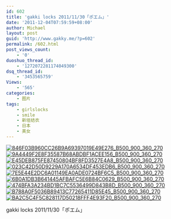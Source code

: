 ```yaml
---
id: 602
title: 'gakki locks 2011/11/30「ポエム」'
date: '2011-12-04T07:59:59+08:00'
author: Michael
layout: post
guid: 'http://www.gakky.me/?p=602'
permalink: /602.html
post_views_count:
    - '0'
duoshuo_thread_id:
    - '1272072281174049300'
dsq_thread_id:
    - '3453565759'
Views:
    - '565'
categories:
    - 图片
tags:
    - girlslocks
    - smile
    - 新垣结衣
    - 日本
    - 美女
---
```


[![846F03B960CC26B9A69397019E49E276_B500_900_360_270](http://www.yui-aragaki.org/wp-content/uploads/img/846F03B960CC26B9A69397019E49E276_B500_900_360_270.jpeg)](http://www.yui-aragaki.org/wp-content/uploads/img/846F03B960CC26B9A69397019E49E276_B1280_1280_360_270.jpeg) [![9A4449F2E8F35587B68ABDBF1ACEE156_B500_900_360_270](http://www.yui-aragaki.org/wp-content/uploads/img/9A4449F2E8F35587B68ABDBF1ACEE156_B500_900_360_270.jpeg)](http://www.yui-aragaki.org/wp-content/uploads/img/9A4449F2E8F35587B68ABDBF1ACEE156_B1280_1280_360_270.jpeg) [![E45DEB875FE87450804BF8FD3527E4A8_B500_900_360_270](http://www.yui-aragaki.org/wp-content/uploads/img/E45DEB875FE87450804BF8FD3527E4A8_B500_900_360_270.jpeg)](http://www.yui-aragaki.org/wp-content/uploads/img/E45DEB875FE87450804BF8FD3527E4A8_B1280_1280_360_270.jpeg) [![023C42D50D9229A170A6534DF453EDB6_B500_900_360_270](http://www.yui-aragaki.org/wp-content/uploads/img/023C42D50D9229A170A6534DF453EDB6_B500_900_360_270.jpeg)](http://www.yui-aragaki.org/wp-content/uploads/img/023C42D50D9229A170A6534DF453EDB6_B1280_1280_360_270.jpeg) [![7E5E44E2DC6A01149EA0ADE0724BF6C5_B500_900_360_270](http://www.yui-aragaki.org/wp-content/uploads/img/7E5E44E2DC6A01149EA0ADE0724BF6C5_B500_900_360_270.jpeg)](http://www.yui-aragaki.org/wp-content/uploads/img/7E5E44E2DC6A01149EA0ADE0724BF6C5_B1280_1280_360_270.jpeg) [![6B0A1DB3B641445AFBAFC5E6B84C0629_B500_900_360_270](http://www.yui-aragaki.org/wp-content/uploads/img/6B0A1DB3B641445AFBAFC5E6B84C0629_B500_900_360_270.jpeg)](http://www.yui-aragaki.org/wp-content/uploads/img/6B0A1DB3B641445AFBAFC5E6B84C0629_B1280_1280_360_270.jpeg) [![474BFA3A234BD1BC7C5536499D843B8D_B500_900_360_270](http://www.yui-aragaki.org/wp-content/uploads/img/474BFA3A234BD1BC7C5536499D843B8D_B500_900_360_270.jpeg)](http://www.yui-aragaki.org/wp-content/uploads/img/474BFA3A234BD1BC7C5536499D843B8D_B1280_1280_360_270.jpeg) [![B788A0F5036B89413C77265411D85E45_B500_900_360_270](http://www.yui-aragaki.org/wp-content/uploads/img/B788A0F5036B89413C77265411D85E45_B500_900_360_270.jpeg)](http://www.yui-aragaki.org/wp-content/uploads/img/B788A0F5036B89413C77265411D85E45_B1280_1280_360_270.jpeg) [![BA2C5C4F5C828117D50218FFF4E93F20_B500_900_360_270](http://www.yui-aragaki.org/wp-content/uploads/img/BA2C5C4F5C828117D50218FFF4E93F20_B500_900_360_270.jpeg)](http://www.yui-aragaki.org/wp-content/uploads/img/BA2C5C4F5C828117D50218FFF4E93F20_B1280_1280_360_270.jpeg)

gakki locks 2011/11/30「ポエム」